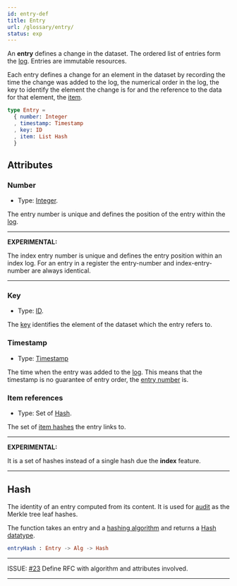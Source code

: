 ```yaml
---
id: entry-def
title: Entry
url: /glossary/entry/
status: exp
---
```


An **entry** defines a change in the dataset. The ordered list of entries form
the [log](/glossary/log/). Entries are immutable resources.

Each entry defines a change for an element in the dataset by recording the
time the change was added to the log, the numerical order in the log, the
key to identify the element the change is for and the reference to the data
for that element, the [item](/glossary/item/).

```elm
type Entry =
  { number: Integer
  , timestamp: Timestamp
  , key: ID
  , item: List Hash
  }
```

## Attributes

### Number

* Type: [Integer](/datatypes/integer/).

The entry number is unique and defines the position of the entry within the
[log](/glossary/log/).

***
**EXPERIMENTAL:**

The index entry number is unique and defines
the entry position within an index log. For an entry in a
register the entry-number and index-entry-number are always identical.
***

### Key

* Type: [ID](/key-def#constraints).

The [key](/glossary/key/) identifies the element of the dataset which the
entry refers to.

### Timestamp

* Type: [Timestamp](/datatypes/timestamp/)

The time when the entry was added to the [log](/glossary/log/). This means
that the timestamp is no guarantee of entry order, the [entry
number](#entry-number) is.


### Item references

* Type: Set of [Hash](/datatypes/hash/).

The set of [item hashes](/glossary/item#hash) the entry links to.

***
**EXPERIMENTAL:**

It is a set of hashes instead of a single hash due the **index** feature.
***


## Hash

The identity of an entry computed from its content. It is used for
[audit](/data-model/audit/) as the  Merkle tree leaf hashes.

The function takes an entry and a [hashing
algorithm](/glossary/hashing-algorithm/) and returns a [Hash
datatype](/datatypes/hash/).

```elm
entryHash : Entry -> Alg -> Hash
```

***
ISSUE: [#23](https://github.com/openregister/registers-rfcs/pull/23) Define
RFC with algorithm and attributes involved.
***
